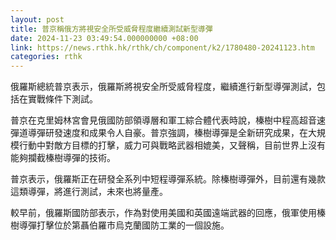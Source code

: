 ```yaml
---
layout: post
title: 普京稱俄方將視安全所受威脅程度繼續測試新型導彈
date: 2024-11-23 03:49:54.000000000 +08:00
link: https://news.rthk.hk/rthk/ch/component/k2/1780480-20241123.htm
categories: rthk
---
```


俄羅斯總統普京表示，俄羅斯將視安全所受威脅程度，繼續進行新型導彈測試，包括在實戰條件下測試。

普京在克里姆林宮會見俄國防部領導層和軍工綜合體代表時說，榛樹中程高超音速彈道導彈研發速度和成果令人自豪。普京強調，榛樹導彈是全新研究成果，在大規模行動中對敵方目標的打擊，威力可與戰略武器相媲美，又聲稱，目前世界上沒有能夠攔截榛樹導彈的技術。

普京表示，俄羅斯正在研發全系列中短程導彈系統。除榛樹導彈外，目前還有幾款這類導彈，將進行測試，未來也將量產。

較早前，俄羅斯國防部表示，作為對使用美國和英國遠端武器的回應，俄軍使用榛樹導彈打擊位於第聶伯羅市烏克蘭國防工業的一個設施。
